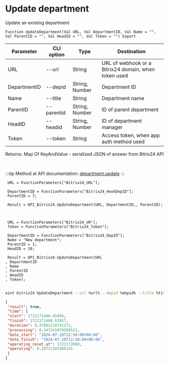 ﻿---
sidebar_position: 2
---

# Update department
 Update an existing department



`Function UpdateDepartment(Val URL, Val DepartmentID, Val Name = "", Val ParentID = "", Val HeadID = "", Val Token = "") Export`

 | Parameter | CLI option | Type | Destination |
 |-|-|-|-|
 | URL | --url | String | URL of webhook or a Bitrix24 domain, when token used |
 | DepartmentID | --depid | String, Number | Department ID |
 | Name | --title | String | Department name |
 | ParentID | --parentid | String, Number | ID of parent department |
 | HeadID | --headid | String, Number | ID of department manager |
 | Token | --token | String | Access token, when app auth method used |

 
 Returns: Map Of KeyAndValue - serialized JSON of answer from Bitrix24 API

<br/>

:::tip
Method at API documentation: [department.update](https://dev.1c-bitrix.ru/rest_help/departments/department_update.php)
:::
<br/>


```bsl title="Code example"
 URL = FunctionParameters["Bitrix24_URL"];
 
 DepartmentID = FunctionParameters["Bitrix24_HookDepID"];
 ParentID = 7;
 
 Result = OPI_Bitrix24.UpdateDepartment(URL, DepartmentID,, ParentID);
 
 
 
 URL = FunctionParameters["Bitrix24_UR"];
 Token = FunctionParameters["Bitrix24_Token"];
 
 DepartmentID = FunctionParameters["Bitrix24_DepID"];
 Name = "New department";
 ParentID = 1;
 HeadID = 10;
 
 Result = OPI_Bitrix24.UpdateDepartment(URL
, DepartmentID
, Name
, ParentID
, HeadID
, Token);
```
	


```sh title="CLI command example"
 
oint bitrix24 UpdateDepartment --url %url% --depid %depid% --title %title% --parentid %parentid% --headid %headid% --token %token%

```

```json title="Result"
{
 "result": true,
 "time": {
 "start": 1722171480.45996,
 "finish": 1722171480.83957,
 "duration": 0.37961220741272,
 "processing": 0.347241878509522,
 "date_start": "2024-07-28T12:58:00+00:00",
 "date_finish": "2024-07-28T12:58:00+00:00",
 "operating_reset_at": 1722172080,
 "operating": 0.34721302986145
 }
}
```
